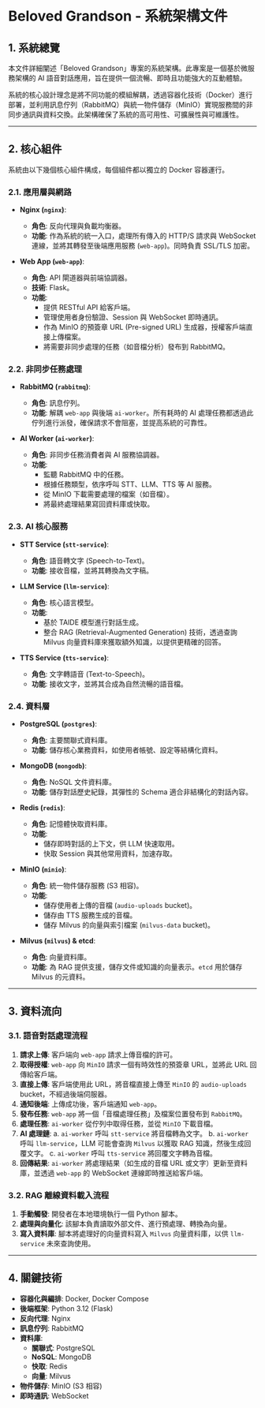 # Beloved Grandson - 系統架構文件

## 1. 系統總覽

本文件詳細闡述「Beloved Grandson」專案的系統架構。此專案是一個基於微服務架構的 AI 語音對話應用，旨在提供一個流暢、即時且功能強大的互動體驗。

系統的核心設計理念是將不同功能的模組解耦，透過容器化技術（Docker）進行部署，並利用訊息佇列（RabbitMQ）與統一物件儲存（MinIO）實現服務間的非同步通訊與資料交換。此架構確保了系統的高可用性、可擴展性與可維護性。

---

## 2. 核心組件

系統由以下幾個核心組件構成，每個組件都以獨立的 Docker 容器運行。

### 2.1. 應用層與網路

-   **Nginx (`nginx`)**:
    -   **角色**: 反向代理與負載均衡器。
    -   **功能**: 作為系統的統一入口，處理所有傳入的 HTTP/S 請求與 WebSocket 連線，並將其轉發至後端應用服務 (`web-app`)。同時負責 SSL/TLS 加密。

-   **Web App (`web-app`)**:
    -   **角色**: API 閘道器與前端協調器。
    -   **技術**: Flask。
    -   **功能**:
        -   提供 RESTful API 給客戶端。
        -   管理使用者身份驗證、Session 與 WebSocket 即時通訊。
        -   作為 MinIO 的預簽章 URL (Pre-signed URL) 生成器，授權客戶端直接上傳檔案。
        -   將需要非同步處理的任務（如音檔分析）發布到 RabbitMQ。

### 2.2. 非同步任務處理

-   **RabbitMQ (`rabbitmq`)**:
    -   **角色**: 訊息佇列。
    -   **功能**: 解耦 `web-app` 與後端 `ai-worker`。所有耗時的 AI 處理任務都透過此佇列進行派發，確保請求不會阻塞，並提高系統的可靠性。

-   **AI Worker (`ai-worker`)**:
    -   **角色**: 非同步任務消費者與 AI 服務協調器。
    -   **功能**:
        -   監聽 RabbitMQ 中的任務。
        -   根據任務類型，依序呼叫 STT、LLM、TTS 等 AI 服務。
        -   從 MinIO 下載需要處理的檔案（如音檔）。
        -   將最終處理結果寫回資料庫或快取。

### 2.3. AI 核心服務

-   **STT Service (`stt-service`)**:
    -   **角色**: 語音轉文字 (Speech-to-Text)。
    -   **功能**: 接收音檔，並將其轉換為文字稿。

-   **LLM Service (`llm-service`)**:
    -   **角色**: 核心語言模型。
    -   **功能**:
        -   基於 TAIDE 模型進行對話生成。
        -   整合 RAG (Retrieval-Augmented Generation) 技術，透過查詢 Milvus 向量資料庫來獲取額外知識，以提供更精確的回答。

-   **TTS Service (`tts-service`)**:
    -   **角色**: 文字轉語音 (Text-to-Speech)。
    -   **功能**: 接收文字，並將其合成為自然流暢的語音檔。

### 2.4. 資料層

-   **PostgreSQL (`postgres`)**:
    -   **角色**: 主要關聯式資料庫。
    -   **功能**: 儲存核心業務資料，如使用者帳號、設定等結構化資料。

-   **MongoDB (`mongodb`)**:
    -   **角色**: NoSQL 文件資料庫。
    -   **功能**: 儲存對話歷史紀錄，其彈性的 Schema 適合非結構化的對話內容。

-   **Redis (`redis`)**:
    -   **角色**: 記憶體快取資料庫。
    -   **功能**:
        -   儲存即時對話的上下文，供 LLM 快速取用。
        -   快取 Session 與其他常用資料，加速存取。

-   **MinIO (`minio`)**:
    -   **角色**: 統一物件儲存服務 (S3 相容)。
    -   **功能**:
        -   儲存使用者上傳的音檔 (`audio-uploads` bucket)。
        -   儲存由 TTS 服務生成的音檔。
        -   儲存 Milvus 的向量與索引檔案 (`milvus-data` bucket)。

-   **Milvus (`milvus`) & etcd**:
    -   **角色**: 向量資料庫。
    -   **功能**: 為 RAG 提供支援，儲存文件或知識的向量表示。`etcd` 用於儲存 Milvus 的元資料。

---

## 3. 資料流向

### 3.1. 語音對話處理流程

1.  **請求上傳**: 客戶端向 `web-app` 請求上傳音檔的許可。
2.  **取得授權**: `web-app` 向 `MinIO` 請求一個有時效性的預簽章 URL，並將此 URL 回傳給客戶端。
3.  **直接上傳**: 客戶端使用此 URL，將音檔直接上傳至 `MinIO` 的 `audio-uploads` bucket，不經過後端伺服器。
4.  **通知後端**: 上傳成功後，客戶端通知 `web-app`。
5.  **發布任務**: `web-app` 將一個「音檔處理任務」及檔案位置發布到 `RabbitMQ`。
6.  **處理任務**: `ai-worker` 從佇列中取得任務，並從 `MinIO` 下載音檔。
7.  **AI 處理鏈**:
    a. `ai-worker` 呼叫 `stt-service` 將音檔轉為文字。
    b. `ai-worker` 呼叫 `llm-service`，LLM 可能會查詢 `Milvus` 以獲取 RAG 知識，然後生成回覆文字。
    c. `ai-worker` 呼叫 `tts-service` 將回覆文字轉為音檔。
8.  **回傳結果**: `ai-worker` 將處理結果（如生成的音檔 URL 或文字）更新至資料庫，並透過 `web-app` 的 WebSocket 連線即時推送給客戶端。

### 3.2. RAG 離線資料載入流程

1.  **手動觸發**: 開發者在本地環境執行一個 Python 腳本。
2.  **處理與向量化**: 該腳本負責讀取外部文件、進行預處理、轉換為向量。
3.  **寫入資料庫**: 腳本將處理好的向量資料寫入 `Milvus` 向量資料庫，以供 `llm-service` 未來查詢使用。

---

## 4. 關鍵技術

-   **容器化與編排**: Docker, Docker Compose
-   **後端框架**: Python 3.12 (Flask)
-   **反向代理**: Nginx
-   **訊息佇列**: RabbitMQ
-   **資料庫**:
    -   **關聯式**: PostgreSQL
    -   **NoSQL**: MongoDB
    -   **快取**: Redis
    -   **向量**: Milvus
-   **物件儲存**: MinIO (S3 相容)
-   **即時通訊**: WebSocket
